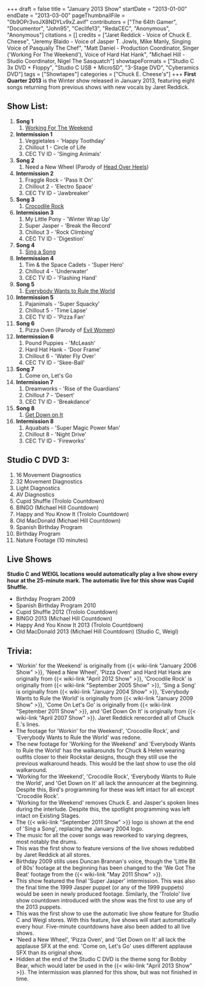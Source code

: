 +++
draft = false
title = "January 2013 Show"
startDate = "2013-01-00"
endDate = "2013-03-00"
pageThumbnailFile = "0b9OPr3voJX8NDYLv9xZ.avif"
contributors = ["The 64th Gamer", "Documentor", "John95", "Ceclife13", "RedaCEC", "Anonymous", "Anonymous"]
citations = []
credits = ["Jaret Reddick - Voice of Chuck E. Cheese", "Jeremy Blaido - Voice of Jasper T. Jowls, Mike Manly, Singing Voice of Pasqually The Chef", "Matt Daniel - Production Coordinator, Singer ('Working For The Weekend'), Voice of Hard Hat Hank", "Michael Hill - Studio Coordinator, Nigel The Sasquatch"]
showtapeFormats = ["Studio C 3x DVD + Floppy", "Studio C USB + MicroSD", "3-Stage DVD", "Cyberamics DVD"]
tags = ["Showtapes"]
categories = ["Chuck E. Cheese's"]
+++
**First Quarter 2013** is the Winter show released in January 2013, featuring eight songs returning from previous shows with new vocals by Jaret Reddick. 

## Show List:

1.  **Song 1**
    1.  [Working For The Weekend](https://en.wikipedia.org/wiki/Working_for_the_Weekend)
2.  **Intermission 1**
    1.  Veggietales - 'Happy Toothday'
    2.  Chillout 1 - Circle of Life
    3.  CEC TV ID - 'Singing Animals'
3.  **Song 2**
    1.  Need a New Wheel (Parody of [Head Over Heels](https://en.wikipedia.org/wiki/Head_over_Heels_(Tears_for_Fears_song)))
4.  **Intermission 2**
    1.  Fraggle Rock - 'Pass It On'
    2.  Chillout 2 - 'Electro Space'
    3.  CEC TV ID - 'Jawbreaker'
5.  **Song 3**
    1.  [Crocodile Rock](https://en.wikipedia.org/wiki/Crocodile_Rock)
6.  **Intermission 3**
    1.  My Little Pony - 'Winter Wrap Up'
    2.  Super Jasper - 'Break the Record'
    3.  Chillout 3 - 'Rock Climbing'
    4.  CEC TV ID - 'Digestion'
7.  **Song 4**
    1.  [Sing a Song](https://en.wikipedia.org/wiki/Sing_a_Song_(Earth,_Wind_%26_Fire_song))
8.  **Intermission 4**
    1.  Tim & the Space Cadets - 'Super Hero'
    2.  Chillout 4 - 'Underwater'
    3.  CEC TV ID - 'Flashing Hand'
9.  **Song 5**
    1.  [Everybody Wants to Rule the World](https://en.wikipedia.org/wiki/Everybody_Wants_to_Rule_the_World)
10. **Intermission 5**
    1.  Pajanimals - 'Super Squacky'
    2.  Chillout 5 - 'Time Lapse'
    3.  CEC TV ID - 'Pizza Fan'
11. **Song 6**
    1.  Pizza Oven (Parody of [Evil Women](https://en.wikipedia.org/wiki/Evil_Woman_(Electric_Light_Orchestra_song)))
12. **Intermission 6**
    1.  Pound Puppies - 'McLeash'
    2.  Hard Hat Hank - 'Door Frame'
    3.  Chillout 6 - 'Water Fly Over'
    4.  CEC TV ID - 'Skee-Ball'
13. **Song 7**
    1.  Come on, Let's Go
14. **Intermission 7**
    1.  Dreamworks - 'Rise of the Guardians'
    2.  Chillout 7 - 'Desert'
    3.  CEC TV ID - 'Breakdance'
15. **Song 8**
    1.  [Get Down on It](https://en.wikipedia.org/wiki/Get_Down_on_It)
16. **Intermission 8**
    1.  Aquabats - 'Super Magic Power Man'
    2.  Chillout 8 - 'Night Drive'
    3.  CEC TV ID - 'Fireworks'

## Studio C DVD 3:

1.  16 Movement Diagnostics
2.  32 Movement Diagnostics
3.  Light Diagnostics
4.  AV Diagnostics
5.  Cupid Shuffle (Trololo Countdown)
6.  BINGO (Michael Hill Countdown)
7.  Happy and You Know It (Trololo Countdown)
8.  Old MacDonald (Michael Hill Countdown)
9.  Spanish Birthday Program
10. Birthday Program
11. Nature Footage (10 minutes)

## Live Shows
**Studio C and WEIGL locations would automatically play a live show every hour at the 25-minute mark. The automatic live for this show was Cupid Shuffle.**

- Birthday Program 2009
- Spanish Birthday Program 2010
- Cupid Shuffle 2012 (Trololo Countdown)
- BINGO 2013 (Michael Hill Countdown)
- Happy And You Know It 2013 (Trololo Countdown)
- Old MacDonald 2013 (Michael Hill Countdown) (Studio C, Weigl)

## Trivia:

- 'Workin' for the Weekend' is originally from {{< wiki-link "January 2006 Show" >}}, 'Need a New Wheel', 'Pizza Oven' and Hard Hat Hank are originally from {{< wiki-link "April 2012 Show" >}}, 'Crocodile Rock' is originally from {{< wiki-link "September 2005 Show" >}}, 'Sing a Song' is originally from {{< wiki-link "January 2004 Show" >}}, 'Everybody Wants to Rule the World' is originally from {{< wiki-link "January 2009 Show" >}}, 'Come On Let's Go' is originally from {{< wiki-link "September 2011 Show" >}}, and 'Get Down On It' is originally from {{< wiki-link "April 2007 Show" >}}. Jaret Reddick rerecorded all of Chuck E.'s lines.
- The footage for 'Workin' for the Weekend', 'Crocodile Rock', and 'Everybody Wants to Rule the World' was redone.
- The new footage for 'Working for the Weekend' and 'Everybody Wants to Rule the World' has the walkarounds for Chuck & Helen wearing outfits closer to their Rockstar designs, though they still use the previous walkaround heads. This would be the last show to use the old walkaround.
- 'Working for the Weekend', 'Crocodile Rock', 'Everybody Wants to Rule the World', and 'Get Down on It' all lack the announcer at the beginning. Despite this, Bird's programming for these was left intact for all except 'Crocodile Rock'.
- 'Working for the Weekend' removes Chuck E. and Jasper's spoken lines during the interlude. Despite this, the spotlight programming was left intact on Existing Stages.
- The {{< wiki-link "September 2011 Show" >}} logo is shown at the end of 'Sing a Song', replacing the January 2004 logo.
- The music for all the cover songs was reworked to varying degrees, most notably the drums.
- This was the first show to feature versions of the live shows redubbed by Jaret Reddick at all stores.
- Birthday 2009 stills uses Duncan Brannan's voice, though the 'Little Bit of 80s' footage at the beginning has been changed to the 'We Got The Beat' footage from the {{< wiki-link "May 2011 Show" >}}.
- This show featured the final 'Super Jasper' intermission. This was also the final time the 1999 Jasper puppet (or any of the 1999 puppets) would be seen in newly produced footage. Similarly, the 'Trololo' live show countdown introduced with the show was the first to use any of the 2013 puppets.
- This was the first show to use the automatic live show feature for Studio C and Weigl stores. With this feature, live shows will start automatically every hour. Five-minute countdowns have also been added to all live shows.
- 'Need a New Wheel', 'Pizza Oven', and 'Get Down on It' all lack the applause SFX at the end. 'Come on, Let's Go' uses different applause SFX than its original show.
- Hidden at the end of the Studio C DVD is the theme song for Bobby Bear, which would later be used in the {{< wiki-link "April 2013 Show" >}}. The intermission was planned for this show, but was not finished in time.
